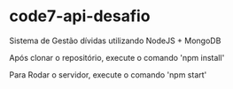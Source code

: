 # code7-api-desafio
Sistema de Gestão dívidas utilizando NodeJS + MongoDB

Após clonar o repositório, execute o comando 'npm install'

Para Rodar o servidor, execute o comando 'npm start'
